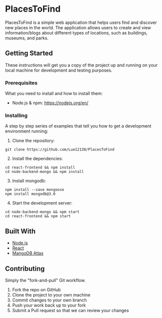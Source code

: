 # PlacesToFind

PlacesToFind is a simple web application that helps users find and discover new places in the world. The application allows users to create and view information/blogs about different types of locations, such as buildings, museums, and parks.

## Getting Started

These instructions will get you a copy of the project up and running on your local machine for development and testing purposes.

### Prerequisites

What you need to install and how to install them:

- Node.js & npm: https://nodejs.org/en/

### Installing

A step by step series of examples that tell you how to get a development environment running:

1. Clone the repository:
```
git clone https://github.com/Lue12138/PlacesToFind
```
2. Install the dependencies:
```
cd react-frontend && npm install
cd node-backend-mongo && npm install
```
3. Install mongodb:
```
npm install --save mongoose
npm install mongodb@3.0
```
4. Start the development server:
```
cd node-backend-mongo && npm start
cd react-frontend && npm start
```
## Built With
- [Node.js](https://nodejs.org)
- [React](https://reactjs.org)
- [MangoDB Atlas](https://www.mongodb.com/atlas)

## Contributing
Simply the "fork-and-pull" Git workflow.

1. Fork the repo on GitHub
2. Clone the project to your own machine
3. Commit changes to your own branch
4. Push your work back up to your fork
5. Submit a Pull request so that we can review your changes
